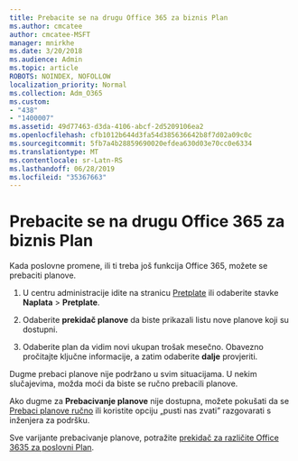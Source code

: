 ```yaml
---
title: Prebacite se na drugu Office 365 za biznis Plan
ms.author: cmcatee
author: cmcatee-MSFT
manager: mnirkhe
ms.date: 3/20/2018
ms.audience: Admin
ms.topic: article
ROBOTS: NOINDEX, NOFOLLOW
localization_priority: Normal
ms.collection: Adm_O365
ms.custom:
- "438"
- "1400007"
ms.assetid: 49d77463-d3da-4106-abcf-2d5209106ea2
ms.openlocfilehash: cfb1012b644d3fa54d385636642b8f7d02a09c0c
ms.sourcegitcommit: 5fb7a4b28859690020efdea630d03e70cc0e6334
ms.translationtype: MT
ms.contentlocale: sr-Latn-RS
ms.lasthandoff: 06/28/2019
ms.locfileid: "35367663"
---
```

# <a name="switch-to-a-different-office-365-for-business-plan"></a>Prebacite se na drugu Office 365 za biznis Plan

Kada poslovne promene, ili ti treba još funkcija Office 365, možete se prebaciti planove.
  
1. U centru administracije idite na stranicu [Pretplate](https://go.microsoft.com/fwlink/p/?linkid=842054) ili odaberite stavke **Naplata** \> **Pretplate**.

2. Odaberite **prekidač planove** da biste prikazali listu nove planove koji su dostupni.

3. Odaberite plan da vidim novi ukupan trošak mesečno. Obavezno pročitajte ključne informacije, a zatim odaberite **dalje** provjeriti.

Dugme prebaci planove nije podržano u svim situacijama. U nekim slučajevima, možda moći da biste se ručno prebacili planove.
  
Ako dugme za **Prebacivanje planove** nije dostupna, možete pokušati da se [Prebaci planove ručno](https://support.office.com/article/eb0d0680-5677-41a0-8c46-4b9d47f1c209) ili koristite opciju „pusti nas zvati” razgovarati s inženjera za podršku.
  
Sve varijante prebacivanje planove, potražite [prekidač za različite Office 3635 za poslovni Plan](https://support.office.com/article/49d77463-d3da-4106-abcf-2d5209106ea2).
  